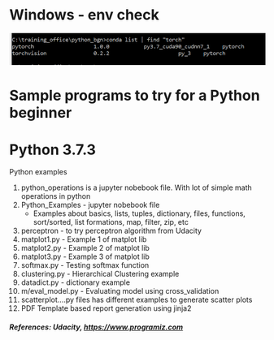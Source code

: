 # Windows - env check
![conda list find](ex_images/conda_find.png?raw=true "check for a package")


# Sample programs to try for a Python beginner
# Python 3.7.3

Python examples
1. python_operations is a jupyter nobebook file. With lot of simple math operations in python
2. Python_Examples - jupyter nobebook file 
	- Examples about basics, lists, tuples, dictionary, files, functions, sort/sorted, list formations, map, filter, zip, etc
3. perceptron - to try perceptron algorithm from Udacity
4. matplot1.py - Example 1 of matplot lib
5. matplot2.py - Example 2 of matplot lib
6. matplot3.py - Example 3 of matplot lib
7. softmax.py - Testing softmax function 
8. clustering.py - Hierarchical Clustering example
9. datadict.py - dictionary example
10. m/eval_model.py - Evaluating model using cross_validation
11. scatterplot....py files has different examples to generate scatter plots
12. PDF Template based report generation using jinja2

##### References: Udacity, https://www.programiz.com